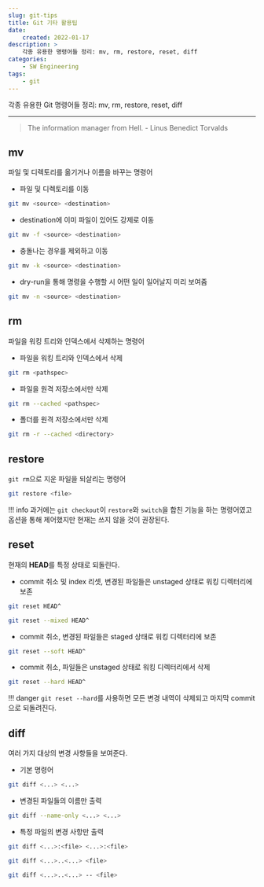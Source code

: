 ```yaml
---
slug: git-tips
title: Git 기타 활용팁
date:
    created: 2022-01-17
description: >
    각종 유용한 명령어들 정리: mv, rm, restore, reset, diff
categories:
    - SW Engineering
tags:
    - git
---
```


각종 유용한 Git 명령어들 정리: mv, rm, restore, reset, diff  

<!-- more -->

---

> The information manager from Hell. - Linus Benedict Torvalds

## mv

파일 및 디렉토리를 옮기거나 이름을 바꾸는 명령어  

- 파일 및 디렉토리를 이동

```bash
git mv <source> <destination>
```

- destination에 이미 파일이 있어도 강제로 이동

```bash
git mv -f <source> <destination>
```

- 충돌나는 경우를 제외하고 이동

```bash
git mv -k <source> <destination>
```

- dry-run을 통해 명령을 수행할 시 어떤 일이 일어날지 미리 보여줌

```bash
git mv -n <source> <destination>
```

## rm

파일을 워킹 트리와 인덱스에서 삭제하는 명령어  

- 파일을 워킹 트리와 인덱스에서 삭제

```bash
git rm <pathspec>
```

- 파일을 원격 저장소에서만 삭제

```bash
git rm --cached <pathspec>
```

- 폴더를 원격 저장소에서만 삭제

```bash
git rm -r --cached <directory>
```

## restore

`git rm`으로 지운 파일을 되살리는 명령어  

```bash
git restore <file>
```

!!! info
    과거에는 `git checkout`이 `restore`와 `switch`을 합친 기능을 하는 명령어였고 옵션을 통해 제어했지만 현재는 쓰지 않을 것이 권장된다.  

## reset

현재의 **HEAD**를 특정 상태로 되돌린다.  

- commit 취소 및 index 리셋, 변경된 파일들은 unstaged 상태로 워킹 디렉터리에 보존

```bash
git reset HEAD^
```

```bash
git reset --mixed HEAD^
```
- commit 취소, 변경된 파일들은 staged 상태로 워킹 디렉터리에 보존

```bash
git reset --soft HEAD^
```
- commit 취소, 파일들은 unstaged 상태로 워킹 디렉터리에서 삭제

```bash
git reset --hard HEAD^
```

!!! danger
    `git reset --hard`를 사용하면 모든 변경 내역이 삭제되고 마지막 commit으로 되돌려진다.  

## diff

여러 가지 대상의 변경 사항들을 보여준다.  

- 기본 명령어

```bash
git diff <...> <...>
```

- 변경된 파일들의 이름만 출력

```bash
git diff --name-only <...> <...>
```

- 특정 파일의 변경 사항만 출력

```bash
git diff <...>:<file> <...>:<file>
```

```bash
git diff <...>..<...> <file>
```

```bash
git diff <...>..<...> -- <file>
```